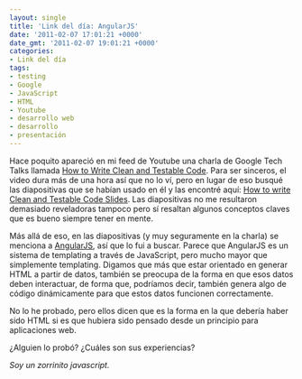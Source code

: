 ```yaml
---
layout: single
title: 'Link del día: AngularJS'
date: '2011-02-07 17:01:21 +0000'
date_gmt: '2011-02-07 19:01:21 +0000'
categories:
- Link del día
tags:
- testing
- Google
- JavaScript
- HTML
- Youtube
- desarrollo web
- desarrollo
- presentación
---
```


Hace poquito apareció en mi feed de Youtube una charla de Google Tech Talks llamada [How to Write Clean and Testable Code](http://www.youtube.com/watch?v=XcT4yYu_TTs). Para ser sinceros, el video dura más de una hora así que no lo ví, pero en lugar de eso busqué las diapositivas que se habían usado en él y las encontré aquí: [How to write Clean and Testable Code Slides](https://docs.google.com/present/view?id=0Abz6S2TvsDWSZDQ0OWdjaF8yNzdmYzZ3d2M5cw&amp;hl=en). Las diapositivas no me resultaron demasiado reveladoras tampoco pero sí resaltan algunos conceptos claves que es bueno siempre tener en mente.

Más allá de eso, en las diapositivas (y muy seguramente en la charla) se menciona a [AngularJS](http://angularjs.org), así que lo fui a buscar. Parece que AngularJS es un sistema de templating a través de JavaScript, pero mucho mayor que simplemente templating. Digamos que más que estar orientado en generar HTML a partir de datos, también se preocupa de la forma en que esos datos deben interactuar, de forma que, podríamos decir, también genera algo de código dinámicamente para que estos datos funcionen correctamente.

No lo he probado, pero ellos dicen que es la forma en la que debería haber sido HTML si es que hubiera sido pensado desde un principio para aplicaciones web.

 ¿Alguien lo probó?  ¿Cuáles son sus experiencias?

_Soy un zorrinito javascript._
